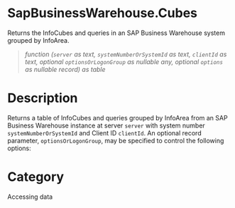 ﻿# SapBusinessWarehouse.Cubes
Returns the InfoCubes and queries in an SAP Business Warehouse system grouped by InfoArea.
> _function (<code>server</code> as text, <code>systemNumberOrSystemId</code> as text, <code>clientId</code> as text, optional <code>optionsOrLogonGroup</code> as nullable any, optional <code>options</code> as nullable record) as table_
# Description 
Returns a table of InfoCubes and queries grouped by InfoArea from an SAP Business Warehouse instance at server <code>server</code> with system number <code>systemNumberOrSystemId</code> and Client ID <code>clientId</code>. An optional record parameter, <code>optionsOrLogonGroup</code>, may be specified to control the following options:
# Category 
Accessing data
